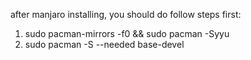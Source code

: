 after manjaro installing, you should do follow steps first: 
1. sudo pacman-mirrors -f0 && sudo pacman -Syyu
2. sudo pacman -S --needed base-devel

